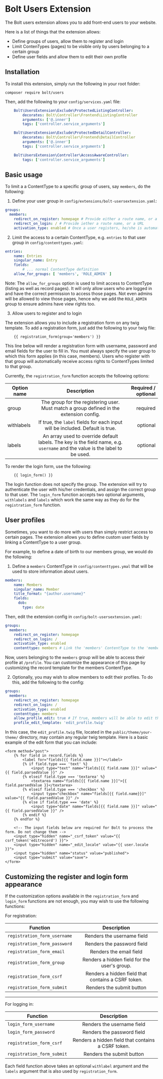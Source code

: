 # Bolt Users Extension

The Bolt users extension allows you to add front-end users to your website.

Here is a list of things that the extension allows:

- Define groups of users, allow them to register and login
- Limit ContenTypes (pages) to be visible only by users belonging to a certain group
- Define user fields and allow them to edit their own profile

## Installation

To install this extension, simply run the following in your root folder:

```
composer require bolt/users
```

Then, add the following to your `config/services.yaml` file:

```yaml
    Bolt\UsersExtension\Exclude\ProtectedListingController:
        decorates: Bolt\Controller\Frontend\ListingController
        arguments: ['@.inner']
        tags: ['controller.service_arguments']

    Bolt\UsersExtension\Exclude\ProtectedDetailController:
        decorates: Bolt\Controller\Frontend\DetailController
        arguments: ['@.inner']
        tags: ['controller.service_arguments']

    Bolt\UsersExtension\Controller\AccessAwareController:
        tags: ['controller.service_arguments']
```

## Basic usage

To limit a a ContentType to a specific group of users, say `members`, do the following:

1. Define your user group in `config/extensions/bolt-usersextension.yaml`:

```yaml
groups:
  members:
    redirect_on_register: homepage # Provide either a route name, or a URL
    redirect_on_login: / # Provide iether a route name, or a URL
    activation_type: enabled # Once a user registers, he/she is automatically allowed to login
```

2. Limit the access to a certain ContentType, e.g. `entries` to that user group in
`config/contenttypes.yaml`:

```yaml
entries:
    name: Entries
    singular_name: Entry
    fields:
        # ... normal ContentType definition
    allow_for_groups: [ 'members', 'ROLE_ADMIN' ]
```

Note: The `allow_for_groups` option is used to limit access to ContentType (listing
as well as record pages). It will only allow users who are logged in and have the
correct permission to access those pages. Not even admins will be allowed to view
those pages, hence why we add the `ROLE_ADMIN` group to ensure admins have view rights
too.

3. Allow users to register and to login

The extension allows you to include a registration form on any twig template.
To add a registration form, just add the following to your twig file:

```twig
    {{ registration_form(group='members') }}
```

This line below will render a registration form with username, password and email
fields for the user to fill in. You must always specify the user group to which
this form applies (in this case, members). Users who register with that group will
automatically receive access rights to ContentTypes limited to that group.

Currently, the `registration_form` function accepts the following options:

| Option name   | Description   | Required / optional  |
| ------------- |:-------------:| -----:|
| group         | The group for the registering user. Must match a group defined in the extension config. | required |
| withlabels    | If true, the `label` fields for each input will be included. Default is true.      |   optional |
| labels | An array used to override default labels. The key is the field name, e.g. `username` and the value is the label to be used. | optional |

To render the login form, use the following:

```twig
    {{ login_form() }}
```

The login function does not specify the group. The extension will try to authenticate the 
user with his/her credentials, and assign the correct group to that user. The `login_form`
function accepts two optional arguments, `withlabels` and `labels` which work the same way
as they do for the `registration_form` function.

## User profiles

Sometimes, you want to do more with users than simply restrict access to certain pages.
The extension allows you to define custom user fields by linking a ContentType to a
user group.

For example, to define a date of birth to our members group, we would do the following:

1. Define a `members` ContentType in `config/contenttypes.ymal` that will be used to store information about users.

```yaml
members:
    name: Members
    singular_name: Member
    title_format: "{author.username}"
    fields:
      dob:
        type: date
```

Then, edit the extension config in `config/bolt-usersextension.yaml`:

```yaml
groups:
  members:
    redirect_on_register: homepage
    redirect_on_login: /
    activation_type: enabled
    contenttype: members # Link the 'members' ContentType to the 'members' group.
```

Now, users belonging to the `members` group will be able to access their profile
at `/profile`. You can customize the appearance of this page by customizing the
record template for the members ContentType.

2. Optionally, you may wish to allow members to edit their profiles. To do this, add
the following to the config:

```yaml
groups:
  members:
    redirect_on_register: homepage
    redirect_on_login: /
    activation_type: enabled
    contenttype: members
    allow_profile_edit: true # If true, members will be able to edit their profiels on /profile/edit . You must specify the edit template below
    profile_edit_template: 'edit_profile.twig'

```

In this case, the `edit_profile.twig` file, located in the `public/theme/your-theme/` directory,
may contain any regular twig template. Here is a basic example of the edit form that you
can include:

```twig
<form method="post">
    {% for field in record.fields %}
        <label for="fields[{{ field.name }}]"></label>
        {% if field.type === 'text' %}
            <input type="text" name="fields[{{ field.name }}]" value="{{ field.parsedValue }}" />
        {% elseif field.type === 'textarea' %}
            <textarea name="fields[{{ field.name }}]">{{ field.parsedValue }}</textarea>
        {% elseif field.type === 'checkbox' %}
            <input type="checkbox" name="fields[{{ field.name}}]" value="{{ field.parsedValue }}" />
        {% else if field.type === 'date' %}
            <input type="date" name="fields[{{ field.name }}]" value="{{ field.parsedValue }}" />
        {% endif %}
    {% endfor %}

    <!-- The input fields below are required for Bolt to process the form. Do not change them -->
    <input type="hidden" name="_csrf_token" value="{{ csrf_token('editrecord') }}">
    <input type="hidden" name="_edit_locale" value="{{ user.locale }}">
    <input type="hidden" name="status" value="published">
    <input type="submit" value="save">
</form>
```

## Customizing the register and login form appearance

If the customization options available in the `registration_form` and `login_form`
functions are not enough, you may wish to use the following functions:

For registration:

| Function      | Description   |
| ------------- |:-------------:|
| `registration_form_username`      | Renders the username field |
| `registration_form_password`      | Renders the password field |
| `registration_form_email`         | Renders the email field    |
| `registration_form_group`         | Renders a hidden field for the user's group. |
| `registration_form_csrf`          | Renders a hidden field that contains a CSRF token. |
| `registration_form_submit`        | Renders the submit button |

---

For logging in:

| Function      | Description   |
| ------------- |:-------------:|
| `login_form_username`      | Renders the username field |
| `login_form_password`      | Renders the password field |
| `registration_form_csrf`          | Renders a hidden field that contains a CSRF token. |
| `registration_form_submit`        | Renders the submit button |


Each field function above takes an optional `withlabel` argument and the `labels` argument
that is also used by `registration_form`.